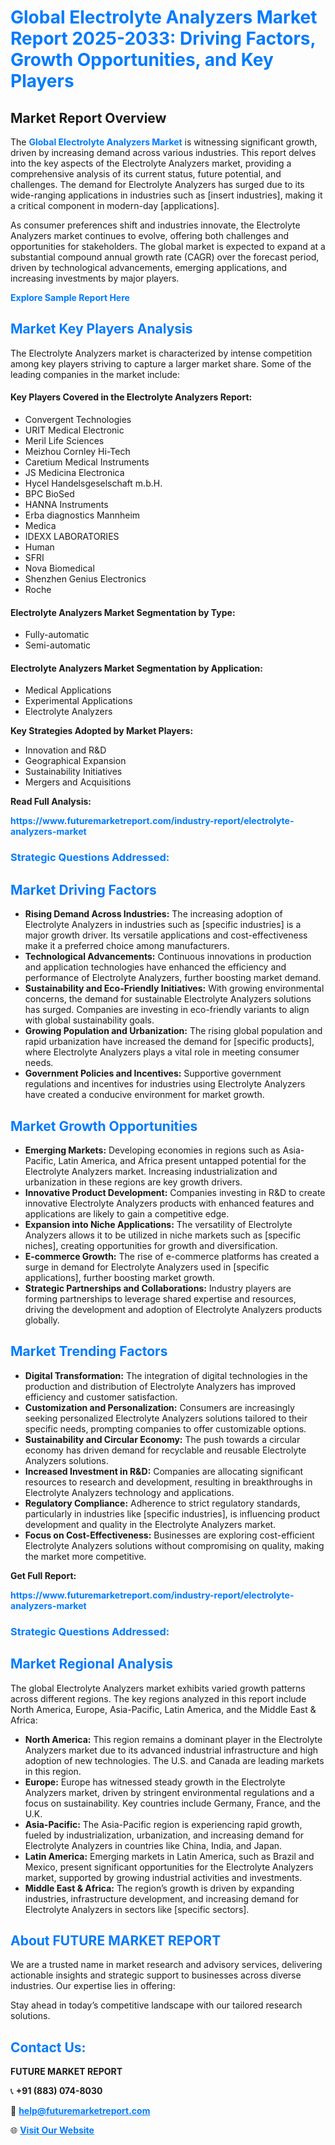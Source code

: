 <h1 style="color: #007BFF;">Global Electrolyte Analyzers Market Report 2025-2033: Driving Factors, Growth Opportunities, and Key Players</h1>

<section id="overview">
<h2>Market Report Overview</h2>
<p>The <a href="https://www.futuremarketreport.com/industry-report/electrolyte-analyzers-market" style="color: #007BFF; text-decoration: none;"><strong>Global Electrolyte Analyzers Market</strong></a> is witnessing significant growth, driven by increasing demand across various industries. This report delves into the key aspects of the Electrolyte Analyzers market, providing a comprehensive analysis of its current status, future potential, and challenges. The demand for Electrolyte Analyzers has surged due to its wide-ranging applications in industries such as [insert industries], making it a critical component in modern-day [applications].</p>
<p>As consumer preferences shift and industries innovate, the Electrolyte Analyzers market continues to evolve, offering both challenges and opportunities for stakeholders. The global market is expected to expand at a substantial compound annual growth rate (CAGR) over the forecast period, driven by technological advancements, emerging applications, and increasing investments by major players.</p>
</section>

<section id="overview">
<p><a href="https://www.futuremarketreport.com/request-sample/reportId=124781" style="color: #007BFF; text-decoration: none;"><strong>Explore Sample Report Here</strong></a></p>
</section>

<section id="key-players">
<h2 style="color: #007BFF;">Market Key Players Analysis</h2>
<p>The Electrolyte Analyzers market is characterized by intense competition among key players striving to capture a larger market share. Some of the leading companies in the market include:</p>
<h4>Key Players Covered in the Electrolyte Analyzers Report:</h4>
<ul><li>Convergent Technologies</li><li>URIT Medical Electronic</li><li>Meril Life Sciences</li><li>Meizhou Cornley Hi-Tech</li><li>Caretium Medical Instruments</li><li>JS Medicina Electronica</li><li>Hycel Handelsgeselschaft m.b.H.</li><li>BPC BioSed</li><li>HANNA Instruments</li><li>Erba diagnostics Mannheim</li><li>Medica</li><li>IDEXX LABORATORIES</li><li>Human</li><li>SFRI</li><li>Nova Biomedical</li><li>Shenzhen Genius Electronics</li><li>Roche</li></ul>
<h4>Electrolyte Analyzers Market Segmentation by Type:</h4>
<ul><li>Fully-automatic</li><li>Semi-automatic</li></ul>

<h4>Electrolyte Analyzers Market Segmentation by Application:</h4>
<ul><li>Medical Applications</li><li>Experimental Applications</li><li>Electrolyte Analyzers</li></ul>
<p><strong>Key Strategies Adopted by Market Players:</strong></p>
<ul>
<li>Innovation and R&D</li>
<li>Geographical Expansion</li>
<li>Sustainability Initiatives</li>
<li>Mergers and Acquisitions</li>
</ul>
</section>

<section>
<p><strong>Read Full Analysis: </strong></p><a href="https://www.futuremarketreport.com/industry-report/electrolyte-analyzers-market" style="color: #007BFF; text-decoration: none;"><strong>https://www.futuremarketreport.com/industry-report/electrolyte-analyzers-market</strong></a>
<h3 style="color: #007BFF;">Strategic Questions Addressed:</h3>
</section>

<section id="driving-factors">
<h2 style="color: #007BFF;">Market Driving Factors</h2>
<ul>
<li><strong>Rising Demand Across Industries:</strong> The increasing adoption of Electrolyte Analyzers in industries such as [specific industries] is a major growth driver. Its versatile applications and cost-effectiveness make it a preferred choice among manufacturers.</li>
<li><strong>Technological Advancements:</strong> Continuous innovations in production and application technologies have enhanced the efficiency and performance of Electrolyte Analyzers, further boosting market demand.</li>
<li><strong>Sustainability and Eco-Friendly Initiatives:</strong> With growing environmental concerns, the demand for sustainable Electrolyte Analyzers solutions has surged. Companies are investing in eco-friendly variants to align with global sustainability goals.</li>
<li><strong>Growing Population and Urbanization:</strong> The rising global population and rapid urbanization have increased the demand for [specific products], where Electrolyte Analyzers plays a vital role in meeting consumer needs.</li>
<li><strong>Government Policies and Incentives:</strong> Supportive government regulations and incentives for industries using Electrolyte Analyzers have created a conducive environment for market growth.</li>
</ul>
</section>

<section id="growth-opportunities">
<h2 style="color: #007BFF;">Market Growth Opportunities</h2>
<ul>
<li><strong>Emerging Markets:</strong> Developing economies in regions such as Asia-Pacific, Latin America, and Africa present untapped potential for the Electrolyte Analyzers market. Increasing industrialization and urbanization in these regions are key growth drivers.</li>
<li><strong>Innovative Product Development:</strong> Companies investing in R&D to create innovative Electrolyte Analyzers products with enhanced features and applications are likely to gain a competitive edge.</li>
<li><strong>Expansion into Niche Applications:</strong> The versatility of Electrolyte Analyzers allows it to be utilized in niche markets such as [specific niches], creating opportunities for growth and diversification.</li>
<li><strong>E-commerce Growth:</strong> The rise of e-commerce platforms has created a surge in demand for Electrolyte Analyzers used in [specific applications], further boosting market growth.</li>
<li><strong>Strategic Partnerships and Collaborations:</strong> Industry players are forming partnerships to leverage shared expertise and resources, driving the development and adoption of Electrolyte Analyzers products globally.</li>
</ul>
</section>

<section id="trending-factors">
<h2 style="color: #007BFF;">Market Trending Factors</h2>
<ul>
<li><strong>Digital Transformation:</strong> The integration of digital technologies in the production and distribution of Electrolyte Analyzers has improved efficiency and customer satisfaction.</li>
<li><strong>Customization and Personalization:</strong> Consumers are increasingly seeking personalized Electrolyte Analyzers solutions tailored to their specific needs, prompting companies to offer customizable options.</li>
<li><strong>Sustainability and Circular Economy:</strong> The push towards a circular economy has driven demand for recyclable and reusable Electrolyte Analyzers solutions.</li>
<li><strong>Increased Investment in R&D:</strong> Companies are allocating significant resources to research and development, resulting in breakthroughs in Electrolyte Analyzers technology and applications.</li>
<li><strong>Regulatory Compliance:</strong> Adherence to strict regulatory standards, particularly in industries like [specific industries], is influencing product development and quality in the Electrolyte Analyzers market.</li>
<li><strong>Focus on Cost-Effectiveness:</strong> Businesses are exploring cost-efficient Electrolyte Analyzers solutions without compromising on quality, making the market more competitive.</li>
</ul>
</section>

<section>
<p><strong>Get Full Report: </strong></p><a href="https://www.futuremarketreport.com/industry-report/electrolyte-analyzers-market" style="color: #007BFF; text-decoration: none;"><strong>https://www.futuremarketreport.com/industry-report/electrolyte-analyzers-market</strong></a>
<h3 style="color: #007BFF;">Strategic Questions Addressed:</h3>
</section>


<section id="regional-analysis">
<h2 style="color: #007BFF;">Market Regional Analysis</h2>
<p>The global Electrolyte Analyzers market exhibits varied growth patterns across different regions. The key regions analyzed in this report include North America, Europe, Asia-Pacific, Latin America, and the Middle East & Africa:</p>
<ul>
<li><strong>North America:</strong> This region remains a dominant player in the Electrolyte Analyzers market due to its advanced industrial infrastructure and high adoption of new technologies. The U.S. and Canada are leading markets in this region.</li>
<li><strong>Europe:</strong> Europe has witnessed steady growth in the Electrolyte Analyzers market, driven by stringent environmental regulations and a focus on sustainability. Key countries include Germany, France, and the U.K.</li>
<li><strong>Asia-Pacific:</strong> The Asia-Pacific region is experiencing rapid growth, fueled by industrialization, urbanization, and increasing demand for Electrolyte Analyzers in countries like China, India, and Japan.</li>
<li><strong>Latin America:</strong> Emerging markets in Latin America, such as Brazil and Mexico, present significant opportunities for the Electrolyte Analyzers market, supported by growing industrial activities and investments.</li>
<li><strong>Middle East & Africa:</strong> The region’s growth is driven by expanding industries, infrastructure development, and increasing demand for Electrolyte Analyzers in sectors like [specific sectors].</li>
</ul>
</section>

<footer>
<h2 style="color: #007BFF;">About FUTURE MARKET REPORT</h2>
<p>We are a trusted name in market research and advisory services, delivering actionable insights and strategic support to businesses across diverse industries. Our expertise lies in offering:</p>

<p>Stay ahead in today’s competitive landscape with our tailored research solutions.</p>

<h2 style="color: #007BFF;">Contact Us:</h2>
<p><strong>FUTURE MARKET REPORT</strong></p>
<p>📞 <strong>+91 (883) 074-8030</strong></p>
<p>📧 <strong><a href="mailto:help@futuremarketreport.com" style="color: #007BFF;">help@futuremarketreport.com</a></strong></p>
<p>🌐 <strong><a href="https://www.futuremarketreport.com/" style="color: #007BFF;">Visit Our Website</a></strong></p>
</footer>